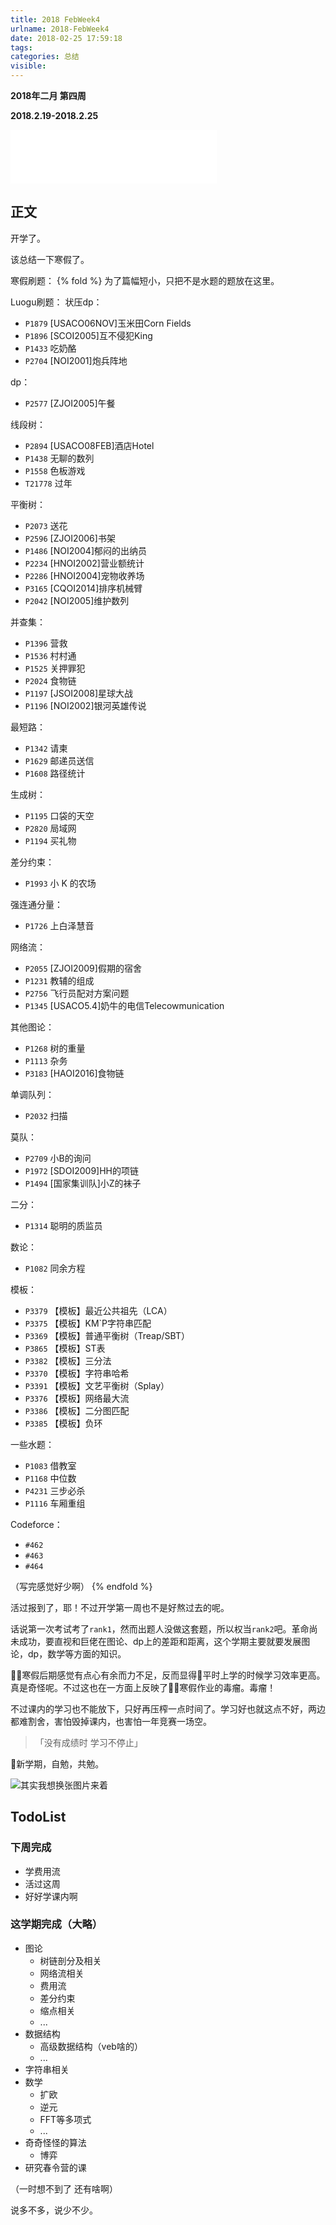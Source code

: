```yaml
---
title: 2018 FebWeek4
urlname: 2018-FebWeek4
date: 2018-02-25 17:59:18
tags:
categories: 总结
visible:
---
```


**2018年二月 第四周**

**2018.2.19-2018.2.25**
<!-- more -->

<iframe frameborder="no" border="0" marginwidth="0" marginheight="0" width=330 height=86 src="//music.163.com/outchain/player?type=2&id=446940024&auto=0&height=66"></iframe>

## 正文

开学了。

该总结一下寒假了。

寒假刷题：
{% fold %}
为了篇幅短小，只把不是水题的题放在这里。

Luogu刷题：
状压dp：
+ `P1879` [USACO06NOV]玉米田Corn Fields 
+ `P1896` [SCOI2005]互不侵犯King 
+ `P1433` 吃奶酪 
+ `P2704` [NOI2001]炮兵阵地 

dp：
+ `P2577` [ZJOI2005]午餐 

线段树：
+ `P2894` [USACO08FEB]酒店Hotel 
+ `P1438` 无聊的数列 
+ `P1558` 色板游戏 
+ `T21778` 过年

平衡树：
+ `P2073` 送花 
+ `P2596` [ZJOI2006]书架 
+ `P1486` [NOI2004]郁闷的出纳员 
+ `P2234` [HNOI2002]营业额统计 
+ `P2286` [HNOI2004]宠物收养场 
+ `P3165` [CQOI2014]排序机械臂
+ `P2042` [NOI2005]维护数列  

并查集：
+ `P1396` 营救
+ `P1536` 村村通
+ `P1525` 关押罪犯 
+ `P2024` 食物链 
+ `P1197` [JSOI2008]星球大战 
+ `P1196` [NOI2002]银河英雄传说 

最短路：
+ `P1342` 请柬
+ `P1629` 邮递员送信 
+ `P1608` 路径统计

生成树：
+ `P1195` 口袋的天空
+ `P2820` 局域网 
+ `P1194` 买礼物 

差分约束：
+ `P1993` 小 K 的农场

强连通分量：
+ `P1726` 上白泽慧音 

网络流：
+ `P2055` [ZJOI2009]假期的宿舍 
+ `P1231` 教辅的组成 
+ `P2756` 飞行员配对方案问题 
+ `P1345` [USACO5.4]奶牛的电信Telecowmunication 

其他图论：
+ `P1268` 树的重量 
+ `P1113` 杂务 
+ `P3183` [HAOI2016]食物链

单调队列：
+ `P2032` 扫描

莫队：
+ `P2709` 小B的询问 
+ `P1972` [SDOI2009]HH的项链 
+ `P1494` [国家集训队]小Z的袜子 

二分：
+ `P1314` 聪明的质监员 

数论：
+ `P1082` 同余方程 

模板：
+ `P3379` 【模板】最近公共祖先（LCA） 
+ `P3375` 【模板】KM`P字符串匹配 
+ `P3369` 【模板】普通平衡树（Treap/SBT） 
+ `P3865` 【模板】ST表 
+ `P3382` 【模板】三分法 
+ `P3370` 【模板】字符串哈希 
+ `P3391` 【模板】文艺平衡树（Splay） 
+ `P3376` 【模板】网络最大流 
+ `P3386` 【模板】二分图匹配 
+ `P3385` 【模板】负环 

一些水题：
+ `P1083` 借教室 
+ `P1168` 中位数 
+ `P4231` 三步必杀
+ `P1116` 车厢重组
 

Codeforce：
+ `#462`
+ `#463`
+ `#464`

（写完感觉好少啊）
{% endfold %}

活过报到了，耶！不过开学第一周也不是好熬过去的呢。

话说第一次考试考了`rank1`，然而出题人没做这套题，所以权当`rank2`吧。革命尚未成功，要直视和巨佬在图论、dp上的差距和距离，这个学期主要就要发展图论，dp，数学等方面的知识。

寒假后期感觉有点心有余而力不足，反而显得平时上学的时候学习效率更高。真是奇怪呢。不过这也在一方面上反映了寒假作业的毒瘤。毒瘤！

不过课内的学习也不能放下，只好再压榨一点时间了。学习好也就这点不好，两边都难割舍，害怕毁掉课内，也害怕一年竞赛一场空。

> 「没有成绩时 学习不停止」

新学期，自勉，共勉。

![其实我想换张图片来着](title.jpg)

## TodoList

### 下周完成

+ 学费用流
+ 活过这周
+ 好好学课内啊

### 这学期完成（大略）

+ 图论
    - 树链剖分及相关
    - 网络流相关
    - 费用流
    - 差分约束
    - 缩点相关
    - ...
+ 数据结构
    - 高级数据结构（veb啥的）
    - ...
+ 字符串相关
+ 数学
    - 扩欧
    - 逆元
    - FFT等多项式
    - ...
+ 奇奇怪怪的算法
    - 博弈
+ 研究春令营的课

（一时想不到了 还有啥啊）

说多不多，说少不少。
